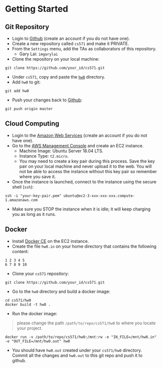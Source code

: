 Getting Started
=====

## Git Repository

* Login to [Github](https://github.com) (create an account if you do not have one). 
* Create a new repository called `cs571` and make it PRIVATE.
* From the `Settings` menu, add the TAs as collaborators of this repository.
  * Gary Lai: `imgarylai`
* Clone the repository on your local machine:

```
git clone https://github.com/your_id/cs571.git
```

* Under `cs571`, copy and paste the [`hw0`](.) directory.
* Add `hw0` to git:

```
git add hw0
```

* Push your changes back to [Github](https://github.com):

```
git push origin master
```


## Cloud Computing

* Login to the [Amazon Web Services](https://aws.amazon.com) (create an account if you do not have one).
* Go to the [AWS Management Console](https://console.aws.amazon.com) and create an EC2 instance.
  * Machine Image: Ubuntu Server 18.04 LTS.
  * Instance Type: `t2.micro`.
  * You may need to create a key pair during this process. Save the key pair on your local machine and never upload it to the web. You will not be able to access the instance without this key pair so remember where you save it.
* Once the instance is launched, connect to the instance using the secure shell (`ssh`):

```
ssh -i "your-key-pair.pem" ubuntu@ec2-3-xxx-xxx-xxx.compute-1.amazonaws.com
```

* Make sure you STOP the instance when it is idle; it will keep charging you as long as it runs.



## Docker

* Install [Docker CE](https://docs.docker.com/install/linux/docker-ce/ubuntu/) on the EC2 instance.
* Create the file `hw0.in` on your home directory that contains the following content:

```
1 2 3 4 5
6 7 8 9 10
```
  
* Clone your `cs571` repository:

```
git clone https://github.com/your_id/cs571.git
```

* Go to the `hw0` directory and build a docker image:

```
cd cs571/hw0
docker build -t hw0 .
```

* Run the docker image:
> please change the path `/path/to/repo/cs571/hw0` to where you locate your project. 
```
docker run -v /path/to/repo/cs571/hw0:/mnt:rw -e "IN_FILE=/mnt/hw0.in" -e "OUT_FILE=/mnt/hw0.out" hw0
```

* You should have `hw0.out` created under your `cs571/hw0` directory. Commit all the changes and `hw0.out` to this git repo and push it to github. 
